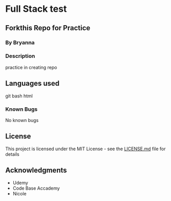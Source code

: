 # Full Stack test

## Forkthis Repo for Practice

### By Bryanna

### Description

practice in creating repo

## Languages used

git bash
html

### Known Bugs

No known bugs

## License

This project is licensed under the MIT License - see the [LICENSE.md](LICENSE.md) file for details

## Acknowledgments

* Udemy
* Code Base Accademy
* Nicole
